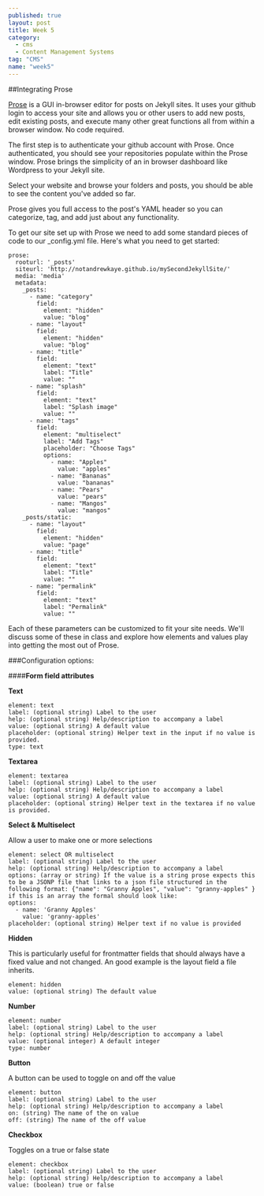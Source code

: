 ```yaml
---
published: true
layout: post
title: Week 5
category: 
  - cms
  - Content Management Systems
tag: "CMS"
name: "week5"
---
```


##Integrating Prose

[Prose](http://prose.io) is a GUI in-browser editor for posts on Jekyll sites. It uses your github login to access your site and allows you or other users to add new posts, edit existing posts, and execute many other great functions all from within a browser window. No code required. 

The first step is to authenticate your github account with Prose. Once authenticated, you should see your repositories populate within the Prose window. Prose brings the simplicity of an in browser dashboard like Wordpress to your Jekyll site. 

Select your website and browse your folders and posts, you should be able to see the content you've added so far. 

Prose gives you full access to the post's YAML header so you can categorize, tag, and add just about any functionality. 

To get our site set up with Prose we need to add some standard pieces of code to our _config.yml file. Here's what you need to get started:

	prose:
	  rooturl: '_posts'
	  siteurl: 'http://notandrewkaye.github.io/mySecondJekyllSite/'
	  media: 'media'
	  metadata:
	    _posts:
	      - name: "category"
	        field:
	          element: "hidden"
	          value: "blog"
	      - name: "layout"
	        field:
	          element: "hidden"
	          value: "blog"
	      - name: "title"
	        field:
	          element: "text"
	          label: "Title"
	          value: ""
	      - name: "splash"
	        field:
	          element: "text"
	          label: "Splash image"
	          value: ""
	      - name: "tags"
	        field:
	          element: "multiselect"
	          label: "Add Tags"
	          placeholder: "Choose Tags"
	          options:
	            - name: "Apples"
	              value: "apples"
	            - name: "Bananas"
	              value: "bananas"
	            - name: "Pears"
	              value: "pears"
	            - name: "Mangos"
	              value: "mangos"
	    _posts/static:
	      - name: "layout"
	        field:
	          element: "hidden"
	          value: "page"
	      - name: "title"
	        field:
	          element: "text"
	          label: "Title"
	          value: ""
	      - name: "permalink"
	        field:
	          element: "text"
	          label: "Permalink"
	          value: ""


Each of these parameters can be customized to fit your site needs. We'll discuss some of these in class and explore how elements and values play into getting the most out of Prose.

###Configuration options:

####**Form field attributes**

**Text**

	element: text
	label: (optional string) Label to the user
	help: (optional string) Help/description to accompany a label
	value: (optional string) A default value
	placeholder: (optional string) Helper text in the input if no value is provided.
	type: text

**Textarea**

	element: textarea
	label: (optional string) Label to the user
	help: (optional string) Help/description to accompany a label
	value: (optional string) A default value
	placeholder: (optional string) Helper text in the textarea if no value is provided.

**Select & Multiselect**

Allow a user to make one or more selections

	element: select OR multiselect
	label: (optional string) Label to the user
	help: (optional string) Help/description to accompany a label
	options: (array or string) If the value is a string prose expects this to be a JSONP file that links to a json file structured in the following format: {"name": "Granny Apples", "value": "granny-apples" } if this is an array the formal should look like:
	options:
	  - name: 'Granny Apples'
	    value: 'granny-apples'
	placeholder: (optional string) Helper text if no value is provided

**Hidden**

This is particularly useful for frontmatter fields that should always have a fixed value and not changed. An good example is the layout field a file inherits.

	element: hidden
	value: (optional string) The default value

**Number**

	element: number
	label: (optional string) Label to the user
	help: (optional string) Help/description to accompany a label
	value: (optional integer) A default integer
	type: number

**Button**

A button can be used to toggle on and off the value

	element: button
	label: (optional string) Label to the user
	help: (optional string) Help/description to accompany a label
	on: (string) The name of the on value
	off: (string) The name of the off value

**Checkbox**

Toggles on a true or false state

	element: checkbox
	label: (optional string) Label to the user
	help: (optional string) Help/description to accompany a label
	value: (boolean) true or false